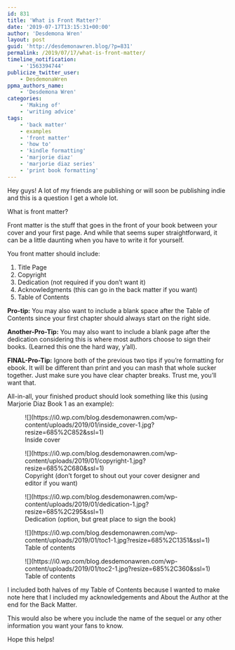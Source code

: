 ```yaml
---
id: 831
title: 'What is Front Matter?'
date: '2019-07-17T13:15:31+00:00'
author: 'Desdemona Wren'
layout: post
guid: 'http://desdemonawren.blog/?p=831'
permalink: /2019/07/17/what-is-front-matter/
timeline_notification:
    - '1563394744'
publicize_twitter_user:
    - DesdemonaWren
ppma_authors_name:
    - 'Desdemona Wren'
categories:
    - 'Making of'
    - 'writing advice'
tags:
    - 'back matter'
    - examples
    - 'front matter'
    - 'how to'
    - 'kindle formatting'
    - 'marjorie diaz'
    - 'marjorie diaz series'
    - 'print book formatting'
---
```


Hey guys! A lot of my friends are publishing or will soon be publishing indie and this is a question I get a whole lot.

What is front matter?

Front matter is the stuff that goes in the front of your book between your cover and your first page. And while that seems super straightforward, it can be a little daunting when you have to write it for yourself.

You front matter should include:

1. Title Page
2. Copyright
3. Dedication (not required if you don’t want it)
4. Acknowledgments (this can go in the back matter if you want)
5. Table of Contents

**Pro-tip:** You may also want to include a blank space after the Table of Contents since your first chapter should always start on the right side.

**Another-Pro-Tip:** You may also want to include a blank page after the dedication considering this is where most authors choose to sign their books. (Learned this one the hard way, y’all).

**FINAL-Pro-Tip:** Ignore both of the previous two tips if you’re formatting for ebook. It will be different than print and you can mash that whole sucker together. Just make sure you have clear chapter breaks. Trust me, you’ll want that.

All-in-all, your finished product should look something like this (using Marjorie Diaz Book 1 as an example):

<figure class="wp-block-image">![](https://i0.wp.com/blog.desdemonawren.com/wp-content/uploads/2019/01/inside_cover-1.jpg?resize=685%2C852&ssl=1)<figcaption>Inside cover</figcaption></figure><figure class="wp-block-image">![](https://i0.wp.com/blog.desdemonawren.com/wp-content/uploads/2019/01/copyright-1.jpg?resize=685%2C680&ssl=1)<figcaption>Copyright (don’t forget to shout out your cover designer and editor if you want)</figcaption></figure><figure class="wp-block-image">![](https://i0.wp.com/blog.desdemonawren.com/wp-content/uploads/2019/01/dedication-1.jpg?resize=685%2C295&ssl=1)<figcaption>Dedication (option, but great place to sign the book)</figcaption></figure><figure class="wp-block-image">![](https://i0.wp.com/blog.desdemonawren.com/wp-content/uploads/2019/01/toc1-1.jpg?resize=685%2C1351&ssl=1)<figcaption>Table of contents</figcaption></figure><figure class="wp-block-image">![](https://i0.wp.com/blog.desdemonawren.com/wp-content/uploads/2019/01/toc2-1.jpg?resize=685%2C360&ssl=1)<figcaption>Table of contents </figcaption></figure>I included both halves of my Table of Contents because I wanted to make note here that I included my acknowledgements and About the Author at the end for the Back Matter.

This would also be where you include the name of the sequel or any other information you want your fans to know.

Hope this helps!